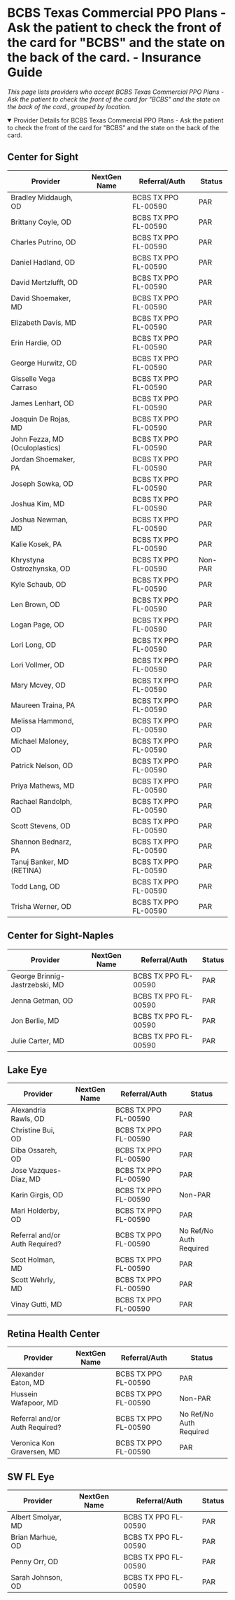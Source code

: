 # BCBS Texas Commercial PPO Plans - Ask the patient to check the front of the card for "BCBS" and the state on the back of the card. - Insurance Guide

*This page lists providers who accept BCBS Texas Commercial PPO Plans - Ask the patient to check the front of the card for "BCBS" and the state on the back of the card., grouped by location.*

<details open><summary>Provider Details for BCBS Texas Commercial PPO Plans - Ask the patient to check the front of the card for "BCBS" and the state on the back of the card.</summary>

## Center for Sight

| Provider | NextGen Name | Referral/Auth | Status |
|----------|-------------|--------------|--------|
| Bradley Middaugh, OD |  | BCBS TX PPO FL-00590 | PAR |
| Brittany Coyle, OD |  | BCBS TX PPO FL-00590 | PAR |
| Charles Putrino, OD |  | BCBS TX PPO FL-00590 | PAR |
| Daniel Hadland, OD |  | BCBS TX PPO FL-00590 | PAR |
| David Mertzlufft, OD |  | BCBS TX PPO FL-00590 | PAR |
| David Shoemaker, MD |  | BCBS TX PPO FL-00590 | PAR |
| Elizabeth Davis, MD |  | BCBS TX PPO FL-00590 | PAR |
| Erin Hardie, OD |  | BCBS TX PPO FL-00590 | PAR |
| George Hurwitz, OD |  | BCBS TX PPO FL-00590 | PAR |
| Gisselle Vega Carraso |  | BCBS TX PPO FL-00590 | PAR |
| James Lenhart, OD |  | BCBS TX PPO FL-00590 | PAR |
| Joaquin De Rojas, MD |  | BCBS TX PPO FL-00590 | PAR |
| John Fezza, MD (Oculoplastics) |  | BCBS TX PPO FL-00590 | PAR |
| Jordan Shoemaker, PA |  | BCBS TX PPO FL-00590 | PAR |
| Joseph Sowka, OD |  | BCBS TX PPO FL-00590 | PAR |
| Joshua Kim, MD |  | BCBS TX PPO FL-00590 | PAR |
| Joshua Newman, MD |  | BCBS TX PPO FL-00590 | PAR |
| Kalie Kosek, PA |  | BCBS TX PPO FL-00590 | PAR |
| Khrystyna Ostrozhynska, OD |  | BCBS TX PPO FL-00590 | Non-PAR |
| Kyle Schaub, OD |  | BCBS TX PPO FL-00590 | PAR |
| Len Brown, OD |  | BCBS TX PPO FL-00590 | PAR |
| Logan Page, OD |  | BCBS TX PPO FL-00590 | PAR |
| Lori Long, OD |  | BCBS TX PPO FL-00590 | PAR |
| Lori Vollmer, OD |  | BCBS TX PPO FL-00590 | PAR |
| Mary Mcvey, OD |  | BCBS TX PPO FL-00590 | PAR |
| Maureen Traina, PA |  | BCBS TX PPO FL-00590 | PAR |
| Melissa Hammond, OD |  | BCBS TX PPO FL-00590 | PAR |
| Michael Maloney, OD |  | BCBS TX PPO FL-00590 | PAR |
| Patrick Nelson, OD |  | BCBS TX PPO FL-00590 | PAR |
| Priya Mathews, MD |  | BCBS TX PPO FL-00590 | PAR |
| Rachael Randolph, OD |  | BCBS TX PPO FL-00590 | PAR |
| Scott Stevens, OD |  | BCBS TX PPO FL-00590 | PAR |
| Shannon Bednarz, PA |  | BCBS TX PPO FL-00590 | PAR |
| Tanuj Banker, MD (RETINA) |  | BCBS TX PPO FL-00590 | PAR |
| Todd Lang, OD |  | BCBS TX PPO FL-00590 | PAR |
| Trisha Werner, OD |  | BCBS TX PPO FL-00590 | PAR |

## Center for Sight-Naples

| Provider | NextGen Name | Referral/Auth | Status |
|----------|-------------|--------------|--------|
| George Brinnig-Jastrzebski, MD |  | BCBS TX PPO FL-00590 | PAR |
| Jenna Getman, OD |  | BCBS TX PPO FL-00590 | PAR |
| Jon Berlie, MD |  | BCBS TX PPO FL-00590 | PAR |
| Julie Carter, MD |  | BCBS TX PPO FL-00590 | PAR |

## Lake Eye 

| Provider | NextGen Name | Referral/Auth | Status |
|----------|-------------|--------------|--------|
| Alexandria Rawls, OD |  | BCBS TX PPO FL-00590 | PAR |
| Christine Bui, OD |  | BCBS TX PPO FL-00590 | PAR |
| Diba Ossareh, OD |  | BCBS TX PPO FL-00590 | PAR |
| Jose Vazques-Diaz, MD |  | BCBS TX PPO FL-00590 | PAR |
| Karin Girgis, OD |  | BCBS TX PPO FL-00590 | Non-PAR |
| Mari Holderby, OD |  | BCBS TX PPO FL-00590 | PAR |
| Referral and/or Auth Required? |  | BCBS TX PPO FL-00590 | No Ref/No Auth Required |
| Scot Holman, MD |  | BCBS TX PPO FL-00590 | PAR |
| Scott Wehrly, MD |  | BCBS TX PPO FL-00590 | PAR |
| Vinay Gutti, MD |  | BCBS TX PPO FL-00590 | PAR |

## Retina Health Center

| Provider | NextGen Name | Referral/Auth | Status |
|----------|-------------|--------------|--------|
| Alexander Eaton, MD |  | BCBS TX PPO FL-00590 | PAR |
| Hussein Wafapoor, MD |  | BCBS TX PPO FL-00590 | Non-PAR |
| Referral and/or Auth Required? |  | BCBS TX PPO FL-00590 | No Ref/No Auth Required |
| Veronica Kon Graversen, MD |  | BCBS TX PPO FL-00590 | PAR |

## SW FL Eye

| Provider | NextGen Name | Referral/Auth | Status |
|----------|-------------|--------------|--------|
| Albert Smolyar, MD |  | BCBS TX PPO FL-00590 | PAR |
| Brian Marhue, OD |  | BCBS TX PPO FL-00590 | PAR |
| Penny Orr, OD |  | BCBS TX PPO FL-00590 | PAR |
| Sarah Johnson, OD |  | BCBS TX PPO FL-00590 | PAR |

</details>

